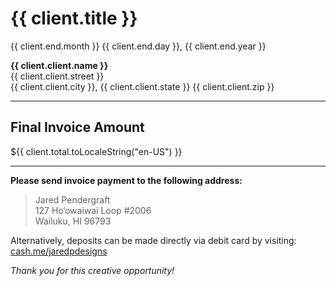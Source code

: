 # {{ client.title }}

{{ client.end.month }} {{ client.end.day }}, {{ client.end.year }}

**{{ client.client.name }}** \
{{ client.client.street }} \
{{ client.client.city }}, {{ client.client.state }} {{ client.client.zip }}

***

## Final Invoice Amount

${{ client.total.toLocaleString("en-US") }}

***

**Please send invoice payment to the following address:**

> Jared Pendergraft \
> 127 Ho‘owaiwai Loop \#2006 \
> Wailuku, HI 96793

Alternatively, deposits can be made directly via debit card by visiting:
[cash.me/jaredpdesigns](https://cash.me/$jaredpdesigns "Pay Jared Pendergraft")

*Thank you for this creative opportunity!*